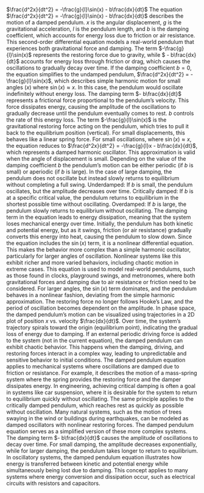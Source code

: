 $\frac{d^2x}{dt^2} = -\frac{g}{l}\sin(x) - b\frac{dx}{dt}$
The equation $\frac{d^2x}{dt^2} = -\frac{g}{l}\sin(x) - b\frac{dx}{dt}$ describes the motion of a damped pendulum.
$x$ is the angular displacement, $g$ is the gravitational acceleration, $l$ is the pendulum length, and $b$ is the damping coefficient, which accounts for energy loss due to friction or air resistance.
This second-order differential equation models a real-world pendulum that experiences both gravitational force and damping. 
The term $-\frac{g}{l}\sin(x)$ represents the restoring force due to gravity, while $ - b\frac{dx}{dt}$ accounts for energy loss through friction or drag, which causes the oscillations to gradually decay over time.
If the damping coefficient $b = 0$, the equation simplifies to the undamped pendulum, $\frac{d^2x}{dt^2} = -\frac{g}{l}\sin(x)$, which describes simple harmonic motion for small angles ($x$) where $\sin(x) \approx x$. In this case, the pendulum would oscillate indefinitely without energy loss.
The damping term $- b\frac{dx}{dt}$ represents a frictional force proportional to the pendulum’s velocity. This force dissipates energy, causing the amplitude of the oscillations to gradually decrease until the pendulum eventually comes to rest.  $b$ controls the rate of this energy loss.
The term $-\frac{g}{l}\sin(x)$ is the gravitational restoring force acting on the pendulum, which tries to pull it back to the equilibrium position (vertical). 
For small displacements, this behaves like a linear spring force.
For small oscillations, where $\sin(x) \approx x$, the equation reduces to $\frac{d^2x}{dt^2} = -\frac{g}{l}x - b\frac{dx}{dt}$, which represents a damped harmonic oscillator. This approximation is valid when the angle of displacement is small.
Depending on the value of the damping coefficient $b$ the pendulum’s motion can be either periodic (if $b$ is small) or aperiodic (if $b$ is large). 
In the case of large damping, the pendulum does not oscillate but instead slowly returns to equilibrium without completing a full swing.
Underdamped: If $b$ is small, the pendulum oscillates, but the amplitude decreases over time.
Critically damped: If $b$ is at a specific critical value, the pendulum returns to equilibrium in the shortest possible time without oscillating.
Overdamped: If $b$ is large, the pendulum slowly returns to equilibrium without oscillating.
The damping term in the equation leads to energy dissipation, meaning that the system loses mechanical energy over time. 
Initially, the pendulum has both kinetic and potential energy, but as it swings, friction (or air resistance) gradually converts this energy into heat, causing the pendulum to slow down.
Since the equation includes the $\sin(x)$ term, it is a nonlinear differential equation. This makes the behavior more complex than a simple harmonic oscillator, particularly for larger angles of oscillation. 
Nonlinear systems like this exhibit richer and more varied behaviors, including chaotic motion in extreme cases.
This equation is used to model real-world pendulums, such as those found in clocks, playground swings, and metronomes, where both gravitational forces and damping due to air resistance or friction need to be considered.
For larger angles, the $\sin(x)$ term dominates, and the pendulum behaves in a nonlinear fashion, deviating from the simple harmonic approximation. The restoring force no longer follows Hooke’s Law, and the period of oscillation becomes dependent on the amplitude.
In phase space, the damped pendulum’s motion can be visualized using trajectories in a 2D plot of position $x$ vs. velocity $\frac{dx}{dt}$. 
Over time, the system’s trajectory spirals toward the origin (equilibrium point), indicating the gradual loss of energy due to damping.
If an external periodic driving force is added to the system (not in the current equation), the damped pendulum can exhibit chaotic behavior. This happens when the damping, driving, and restoring forces interact in a complex way, leading to unpredictable and sensitive behavior to initial conditions.
The damped pendulum equation applies to mechanical systems where oscillations are damped due to friction or resistance. For example, it describes the motion of a mass-spring system where the spring provides the restoring force and the damper dissipates energy.
In engineering, achieving critical damping is often a goal in systems like car suspension, where it is desirable for the system to return to equilibrium quickly without oscillating. The same principle applies to the critically damped pendulum, which reaches rest as quickly as possible without oscillation.
Many natural systems, such as the motion of trees swaying in the wind or buildings during earthquakes, can be modeled as damped oscillators with nonlinear restoring forces.
The damped pendulum equation serves as a simplified version of these more complex systems.
The damping term $- b\frac{dx}{dt}$ causes the amplitude of oscillations to decay over time. For small damping, the amplitude decreases exponentially, while for larger damping, the pendulum takes longer to return to equilibrium.
In oscillatory systems, the damped pendulum equation illustrates how energy is transferred between kinetic and potential energy while simultaneously being lost due to damping. This concept applies to many systems where energy conversion and dissipation occur, such as electrical circuits with resistors and capacitors.
